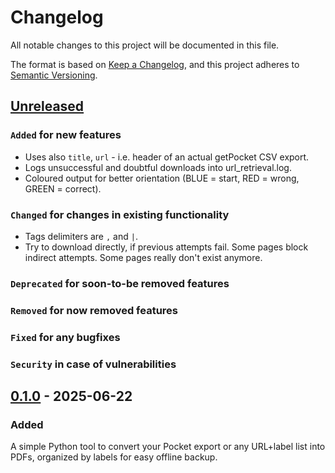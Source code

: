 # Changelog

All notable changes to this project will be documented in this file.

The format is based on [Keep a Changelog](https://keepachangelog.com/en/1.0.0/),
and this project adheres to [Semantic Versioning](https://semver.org/spec/v2.0.0.html).

## [Unreleased]

### `Added` for new features

- Uses also `title`, `url` - i.e. header of an actual getPocket CSV export.
- Logs unsuccessful and doubtful downloads into url_retrieval.log.
- Coloured output for better orientation (BLUE = start, RED = wrong, GREEN = correct).

### `Changed` for changes in existing functionality

- Tags delimiters are `,` and `|`.
- Try to download directly, if previous attempts fail. Some pages block indirect attempts. Some pages really don't exist anymore.

### `Deprecated` for soon-to-be removed features

### `Removed` for now removed features

### `Fixed` for any bugfixes

### `Security` in case of vulnerabilities

## [0.1.0] - 2025-06-22

### Added

A simple Python tool to convert your Pocket export or any URL+label list into PDFs, organized by labels for easy offline backup.

[Unreleased]: https://github.com/WorkOfStan/web-pages-to-pdf/compare/v0.1.0...HEAD
[0.1.0]: https://github.com/WorkOfStan/web-pages-to-pdf/releases/tag/v0.1.0
